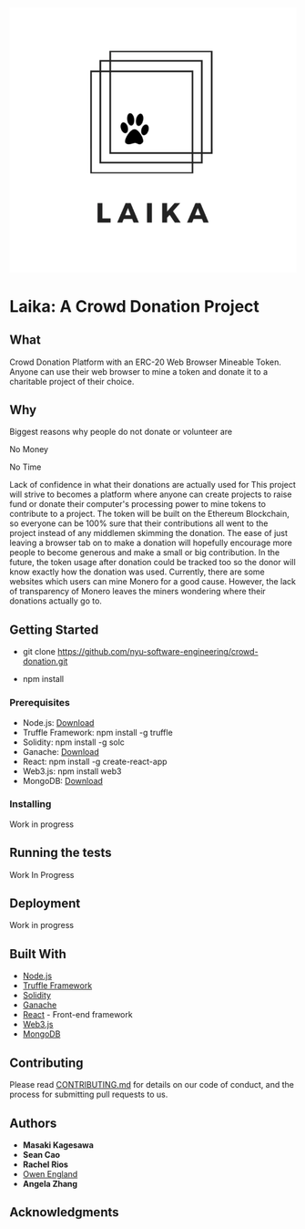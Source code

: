 ![Laika](logo.png)
# Laika: A Crowd Donation Project

## What
Crowd Donation Platform with an ERC-20 Web Browser Mineable Token. Anyone can use their web browser to mine a token and donate it to a charitable project of their choice.

## Why
Biggest reasons why people do not donate or volunteer are

No Money

No Time

Lack of confidence in what their donations are actually used for
This project will strive to becomes a platform where anyone can create projects to raise fund or donate their computer's processing power to mine tokens to contribute to a project. The token will be built on the Ethereum Blockchain, so everyone can be 100% sure that their contributions all went to the project instead of any middlemen skimming the donation. The ease of just leaving a browser tab on to make a donation will hopefully encourage more people to become generous and make a small or big contribution. In the future, the token usage after donation could be tracked too so the donor will know exactly how the donation was used.
Currently, there are some websites which users can mine Monero for a good cause. However, the lack of transparency of Monero leaves the miners wondering where their donations actually go to.

## Getting Started

* git clone https://github.com/nyu-software-engineering/crowd-donation.git

* npm install

### Prerequisites

* Node.js: [Download](https://nodejs.org/en/download/)
* Truffle Framework: npm install -g truffle
* Solidity: npm install -g solc
* Ganache: [Download](https://truffleframework.com/ganache)
* React: npm install -g create-react-app
* Web3.js: npm install web3
* MongoDB: [Download](https://www.mongodb.com/download-center/community)


### Installing

Work in progress

## Running the tests

Work In Progress

## Deployment

Work in progress

## Built With

* [Node.js](https://nodejs.org/en/)
* [Truffle Framework](https://truffleframework.com/)
* [Solidity](https://solidity.readthedocs.io/en/v0.5.3/#)
* [Ganache](https://truffleframework.com/ganache)
* [React](https://reactjs.org/) - Front-end framework
* [Web3.js](https://web3js.readthedocs.io/en/1.0/#)
* [MongoDB](https://www.mongodb.com/)

## Contributing

Please read [CONTRIBUTING.md](https://github.com/nyu-software-engineering/crowd-donation/blob/master/CONTRIBUTING.md) for details on our code of conduct, and the process for submitting pull requests to us.

## Authors

* **Masaki Kagesawa**
* **Sean Cao**
* **Rachel Rios**
* [Owen England](https://github.com/owenofengland)
* **Angela Zhang**

## Acknowledgments